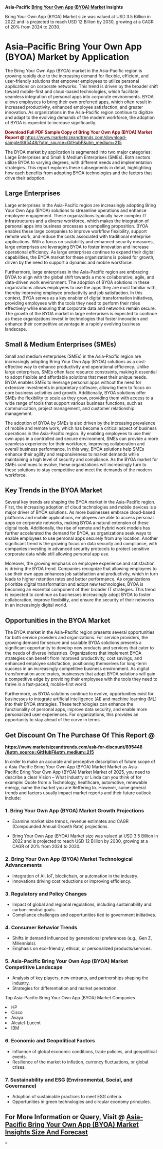<p><strong>Asia-Pacific&nbsp;<a href=""https://www.marketsizeandtrends.com/download-sample/895448/&amp;utm_source=GitHubF&amp;utm_medium=215"">Bring Your Own App (BYOA) Market</a> Insights</strong></p><p>Bring Your Own App (BYOA) Market size was valued at USD 3.5 Billion in 2022 and is projected to reach USD 12 Billion by 2030, growing at a CAGR of 20% from 2024 to 2030.</p><p><h1>Asia–Pacific Bring Your Own App (BYOA) Market by Application</h1><p>The Bring Your Own App (BYOA) market in the Asia-Pacific region is growing rapidly due to the increasing demand for flexible, efficient, and user-friendly solutions that empower employees to utilize personal applications on corporate networks. This trend is driven by the broader shift toward mobile-first and cloud-based technologies, which facilitate seamless integration of personal apps into corporate environments. BYOA allows employees to bring their own preferred apps, which often result in increased productivity, enhanced employee satisfaction, and greater innovation. As organizations in the Asia-Pacific region continue to digitize and adapt to the evolving demands of the modern workforce, the adoption of BYOA is expected to increase significantly. <p><strong><span style="color: #800000;">Download Full PDF Sample Copy of Bring Your Own App (BYOA) Market Report @</span>&nbsp;</strong><a href="https://www.marketsizeandtrends.com/download-sample/895448/?utm_source=GitHubF&amp;utm_medium=215" target="_blank">https://www.marketsizeandtrends.com/download-sample/895448/?utm_source=GitHubF&amp;utm_medium=215</a></p>The BYOA market by application is segmented into two major categories: Large Enterprises and Small & Medium Enterprises (SMEs). Both sectors utilize BYOA to varying degrees, with different needs and implementation strategies. This report explores these subsegments in detail, highlighting how each benefits from adopting BYOA technologies and the factors that drive their adoption.<h2>Large Enterprises</h2><p>Large enterprises in the Asia-Pacific region are increasingly adopting Bring Your Own App (BYOA) solutions to streamline operations and enhance employee engagement. These organizations typically have complex IT infrastructures and a diverse workforce, which makes the integration of personal apps into business processes a compelling proposition. BYOA enables these large companies to improve workflow flexibility, support remote work, and reduce the costs associated with traditional enterprise applications. With a focus on scalability and enhanced security measures, large enterprises are leveraging BYOA to foster innovation and increase operational efficiency. As large enterprises continue to expand their digital capabilities, the BYOA market for these organizations is poised for growth, driven by the need to support a dynamic and mobile workforce.<p>Furthermore, large enterprises in the Asia-Pacific region are embracing BYOA to align with the global shift towards a more collaborative, agile, and data-driven work environment. The adoption of BYOA solutions in these organizations allows employees to use the apps they are most familiar with, thereby improving employee productivity and job satisfaction. In this context, BYOA serves as a key enabler of digital transformation initiatives, providing employees with the tools they need to perform their roles effectively while ensuring that corporate data and networks remain secure. The growth of the BYOA market in large enterprises is expected to continue as these organizations invest in technologies that foster innovation and enhance their competitive advantage in a rapidly evolving business landscape.<h2>Small & Medium Enterprises (SMEs)</h2><p>Small and medium enterprises (SMEs) in the Asia-Pacific region are increasingly adopting Bring Your Own App (BYOA) solutions as a cost-effective way to enhance productivity and operational efficiency. Unlike large enterprises, SMEs often face resource constraints, making it essential to adopt flexible and affordable solutions that meet their unique needs. BYOA enables SMEs to leverage personal apps without the need for extensive investments in proprietary software, allowing them to focus on core business activities and growth. Additionally, BYOA solutions offer SMEs the flexibility to scale as they grow, providing them with access to a wide range of tools that support various business functions, such as communication, project management, and customer relationship management.<p>The adoption of BYOA by SMEs is also driven by the increasing prevalence of mobile and remote work, which has become a critical aspect of business operations in the Asia-Pacific region. By enabling employees to use their own apps in a controlled and secure environment, SMEs can provide a more seamless experience for their workforce, improving collaboration and overall business performance. In this way, BYOA solutions help SMEs enhance their agility and responsiveness to market demands while maintaining a high level of security and compliance. As the BYOA market for SMEs continues to evolve, these organizations will increasingly turn to these solutions to stay competitive and meet the demands of the modern workforce.<h2>Key Trends in the BYOA Market</h2><p>Several key trends are shaping the BYOA market in the Asia-Pacific region. First, the increasing adoption of cloud technologies and mobile devices is a major driver of BYOA solutions. As more businesses embrace cloud-based platforms and mobile applications, employees are able to access personal apps on corporate networks, making BYOA a natural extension of these digital tools. Additionally, the rise of remote and hybrid work models has further accelerated the demand for BYOA, as organizations seek ways to enable employees to use personal apps securely from any location. Another significant trend is the growing focus on data security and compliance, with companies investing in advanced security protocols to protect sensitive corporate data while still allowing personal app use.<p>Moreover, the growing emphasis on employee experience and satisfaction is driving the BYOA trend. Companies recognize that allowing employees to use their own apps enhances job satisfaction and productivity, which in turn leads to higher retention rates and better performance. As organizations prioritize digital transformation and adopt new technologies, BYOA is becoming an essential component of their broader IT strategies. This trend is expected to continue as businesses increasingly adopt BYOA to foster collaboration, improve flexibility, and ensure the security of their networks in an increasingly digital world.<h2>Opportunities in the BYOA Market</h2><p>The BYOA market in the Asia-Pacific region presents several opportunities for both service providers and organizations. For service providers, the growing demand for secure and scalable BYOA solutions presents a significant opportunity to develop new products and services that cater to the needs of diverse industries. Organizations that implement BYOA strategies can benefit from improved productivity, cost savings, and enhanced employee satisfaction, positioning themselves for long-term success in an increasingly competitive business environment. As digital transformation accelerates, businesses that adopt BYOA solutions will gain a competitive edge by providing their employees with the tools they need to thrive in a fast-paced, mobile-first world.<p>Furthermore, as BYOA solutions continue to evolve, opportunities exist for businesses to integrate artificial intelligence (AI) and machine learning (ML) into their BYOA strategies. These technologies can enhance the functionality of personal apps, improve data security, and enable more personalized user experiences. For organizations, this provides an opportunity to stay ahead of the curve in terms</p><h2><strong>Get Discount On The Purchase Of This Report @&nbsp;</strong></h2><p><strong><a href=""https://www.marketsizeandtrends.com/ask-for-discount/895448/&amp;utm_source=GitHubF&amp;utm_medium=215"" target=""_blank"">https://www.marketsizeandtrends.com/ask-for-discount/895448<br />/&amp;utm_source=GitHubF&amp;utm_medium=215</a></strong></p><p>In order to make an accurate and perceptive description of future scope of a Asia-Pacific&nbsp;Bring Your Own App (BYOA) Market Market as Asia-Pacific&nbsp;Bring Your Own App (BYOA) Market Market of 2025, you need to describe a clear Vision &ndash; What Industry or Linda can you think of for example: Quote from a Technology, healthcare, automotive, renewable energy, name the market you are Reffering to. However, some general trends and factors usually impact market reports and their future outlook include:</p><h3>1.&nbsp;<strong>Bring Your Own App (BYOA) Market Growth Projections</strong></h3><ul><li>Examine market size trends, revenue estimates and CAGR (Compounded Annual Growth Rate) projections.</li><li><p>Bring Your Own App (BYOA) Market size was valued at USD 3.5 Billion in 2022 and is projected to reach USD 12 Billion by 2030, growing at a CAGR of 20% from 2024 to 2030.</p></li></ul><h3>2.&nbsp;<strong>Bring Your Own App (BYOA) Market Technological Advancements</strong></h3><ul><li>Integration of AI, IoT, blockchain, or automation in the industry.</li><li>Innovations driving cost reductions or improving efficiency.</li></ul><h3>3.&nbsp;<strong>Regulatory and Policy Changes</strong></h3><ul><li>Impact of global and regional regulations, including sustainability and carbon-neutral goals.</li><li>Compliance challenges and opportunities tied to government initiatives.</li></ul><h3>4.&nbsp;<strong>Consumer Behavior Trends</strong></h3><ul><li>Shifts in demand influenced by generational preferences (e.g., Gen Z, Millennials).</li><li>Emphasis on eco-friendly, ethical, or personalized products/services.</li></ul><h3>5.&nbsp;<strong>Asia-Pacific Bring Your Own App (BYOA) Market Competitive Landscape</strong></h3><ul><li>Analysis of key players, new entrants, and partnerships shaping the industry.</li><li>Strategies for differentiation and market penetration.</li></ul><p data-pm-slice=""1 1 []"">Top Asia-Pacific Bring Your Own App (BYOA) Market Companies</p><div data-test-id=""""><p><li>HP</li><li> Cisco</li><li> Avaya</li><li> Alcatel-Lucent</li><li> IBM</li></p></div><h3>6.&nbsp;<strong>Economic and Geopolitical Factors</strong></h3><ul><li>Influence of global economic conditions, trade policies, and geopolitical events.</li><li>Resilience of the market to inflation, currency fluctuations, or global crises.</li></ul><h3>7.&nbsp;<strong>Sustainability and ESG (Environmental, Social, and Governance)</strong></h3><ul><li>Adoption of sustainable practices to meet ESG criteria.</li><li>Opportunities in green technologies and circular economy principles.</li></ul><h2><strong>For More Information or Query, Visit @&nbsp;</strong><a href=""https://www.verifiedmarketreports.com/product/bring-your-own-app-byoa-market/"" target=""_blank"">Asia-Pacific Bring Your Own App (BYOA) Market Insights Size And Forecast</a></h2>"
